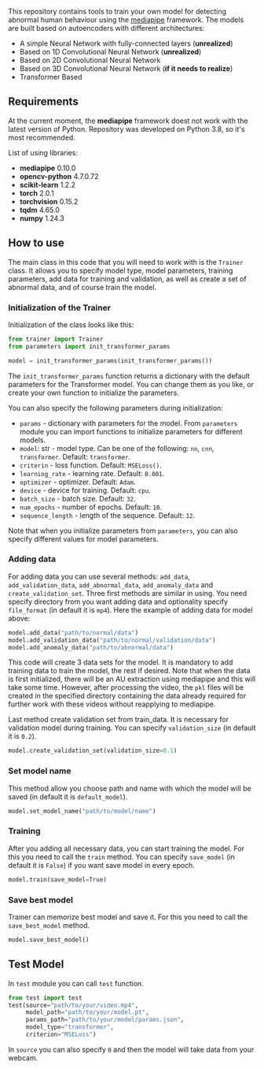 This repository contains tools to train your own model for detecting abnormal human behaviour using the [mediapipe](https://developers.google.com/mediapipe) framework. The models are built based on autoencoders with different architectures:
* A simple Neural Network with fully-connected layers (**unrealized**)
* Based on 1D Convolutional Neural Network (**unrealized**)
* Based on 2D Convolutional Neural Network
* Based on 3D Convolutional Neural Network (**if it needs to realize**)
* Transformer Based

## Requirements
At the current moment, the **mediapipe** framework doest not work with the latest version of Python. Repository was developed on Python 3.8, so it's most recommended.

List of using libraries:
* **mediapipe** 0.10.0
* **opencv-python** 4.7.0.72
* **scikit-learn** 1.2.2
* **torch** 2.0.1
* **torchvision** 0.15.2
* **tqdm** 4.65.0
* **numpy** 1.24.3

## How to use
The main class in this code that you will need to work with is the `Trainer` class. It allows you to specify model type, model parameters, training parameters, add data for training and validation, as well as create a set of abnormal data, and of course train the model.


### Initialization of the Trainer
Initialization of the class looks like this:
```python
from trainer import Trainer
from parameters import init_transformer_params

model = init_transformer_params(init_transformer_params())
```
The `init_transformer_params` function returns a dictionary with the default parameters for the Transformer model. You can change them as you like, or create your own function to initialize the parameters.

You can also specify the following parameters during initialization:
* `params` - dictionary with parameters for the model. From `parameters` module you can import functions to initialize parameters for different models.
* `model`: str - model type. Can be one of the following: `nn`, `cnn`, `transformer`. Default: `transformer`. 
* `criterin` - loss function. Default: `MSELoss()`.
* `learning_rate` - learning rate. Default: `0.001`.
* `optimizer` - optimizer. Default: `Adam`.
* `device` - device for training. Default: `cpu`.
* `batch_size` - batch size. Default: `32`.
* `num_epochs` - number of epochs. Default: `10`.
* `sequence_length` - length of the sequence. Default: `12`.

Note that when you initialize parameters from `parameters`, you can also specify different values for model parameters.

### Adding data
For adding data you can use several methods: `add_data`, `add_validation_data`, `add_abnormal_data`, `add_anomaly_data` and `create_validation_set`. Three first methods are similar in using. You need specify directory from you want adding data and optionality specify `file_format` (in default it is `mp4`). Here the example of adding data for model above:
```python
model.add_data("path/to/normal/data")
model.add_validation_data("path/to/normal/validation/data")
model.add_anomaly_data("path/to/abnormal/data")
```
This code will create 3 data sets for the model. It is mandatory to add training data to train the model, the rest if desired. Note that when the data is first initialized, there will be an AU extraction using mediapipe and this will take some time. However, after processing the video, the `pkl` files will be created in the specified directory containing the data already required for further work with these videos without reapplying to mediapipe.

Last method create validation set from train_data. It is necessary for validation model during training. You can specify `validation_size` (in default it is `0.2`).
```python
model.create_validation_set(validation_size=0.1)
```
### Set model name
This method allow you choose path and name with which the model will be saved (in default it is `default_model`).
```python
model.set_model_name("path/to/model/name")
```
### Training
After you adding all necessary data, you can start training the model. For this you need to call the `train` method. You can specify `save_model` (in default it is `False`) if you want save model in every epoch.
```python
model.train(save_model=True)
```
### Save best model
Trainer can memorize best model and save it. For this you need to call the `save_best_model` method.
```python
model.save_best_model()
```

## Test Model
In `test` module you can call `test` function.
```python
from test import test
test(source="path/to/your/video.mp4",
     model_path="path/to/your/model.pt",
     params_path="path/to/your/model/params.json",
     model_type="transformer",
     criterion="MSELoss")
```

In `source` you can also specify `0` and then the model will take data from your webcam.